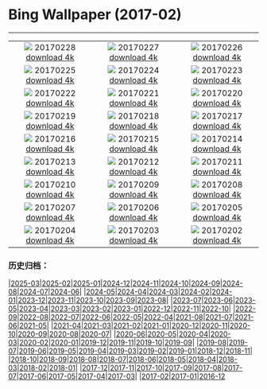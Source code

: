 # Bing Wallpaper (2017-02)
**************
| | | |
| :----: | :----: | :----: |
| ![](https://www.bing.com/az/hprichbg/rb/BrassBandTrumpet_EN-US8703910231_1920x1080.jpg) 20170228 [download 4k](https://www.bing.com/az/hprichbg/rb/BrassBandTrumpet_EN-US8703910231_UHD.jpg) | ![](https://www.bing.com/az/hprichbg/rb/RiverOtters_EN-US9287285757_1920x1080.jpg) 20170227 [download 4k](https://www.bing.com/az/hprichbg/rb/RiverOtters_EN-US9287285757_UHD.jpg) | ![](https://www.bing.com/az/hprichbg/rb/GriffithPark_EN-US9871772537_1920x1080.jpg) 20170226 [download 4k](https://www.bing.com/az/hprichbg/rb/GriffithPark_EN-US9871772537_UHD.jpg) |
| ![](https://www.bing.com/az/hprichbg/rb/Hoatzin_EN-US7399160373_1920x1080.jpg) 20170225 [download 4k](https://www.bing.com/az/hprichbg/rb/Hoatzin_EN-US7399160373_UHD.jpg) | ![](https://www.bing.com/az/hprichbg/rb/ShengshanIsland_EN-US13597723185_1920x1080.jpg) 20170224 [download 4k](https://www.bing.com/az/hprichbg/rb/ShengshanIsland_EN-US13597723185_UHD.jpg) | ![](https://www.bing.com/az/hprichbg/rb/ViennaOperaBall_EN-US10790748867_1920x1080.jpg) 20170223 [download 4k](https://www.bing.com/az/hprichbg/rb/ViennaOperaBall_EN-US10790748867_UHD.jpg) |
| ![](https://www.bing.com/az/hprichbg/rb/VenetianFortifications_EN-US11441159805_1920x1080.jpg) 20170222 [download 4k](https://www.bing.com/az/hprichbg/rb/VenetianFortifications_EN-US11441159805_UHD.jpg) | ![](https://www.bing.com/az/hprichbg/rb/MartianCrater_EN-US10486298774_1920x1080.jpg) 20170221 [download 4k](https://www.bing.com/az/hprichbg/rb/MartianCrater_EN-US10486298774_UHD.jpg) | ![](https://www.bing.com/az/hprichbg/rb/MtRushmoreFlyover_EN-US7019970534_1920x1080.jpg) 20170220 [download 4k](https://www.bing.com/az/hprichbg/rb/MtRushmoreFlyover_EN-US7019970534_UHD.jpg) |
| ![](https://www.bing.com/az/hprichbg/rb/TorronsuoSwamp_EN-US9405796291_1920x1080.jpg) 20170219 [download 4k](https://www.bing.com/az/hprichbg/rb/TorronsuoSwamp_EN-US9405796291_UHD.jpg) | ![](https://www.bing.com/az/hprichbg/rb/Vieste_EN-US8673772243_1920x1080.jpg) 20170218 [download 4k](https://www.bing.com/az/hprichbg/rb/Vieste_EN-US8673772243_UHD.jpg) | ![](https://www.bing.com/az/hprichbg/rb/PutoranaPlateau_EN-US11258355931_1920x1080.jpg) 20170217 [download 4k](https://www.bing.com/az/hprichbg/rb/PutoranaPlateau_EN-US11258355931_UHD.jpg) |
| ![](https://www.bing.com/az/hprichbg/rb/TwilightEpiphany_EN-US11612238738_1920x1080.jpg) 20170216 [download 4k](https://www.bing.com/az/hprichbg/rb/TwilightEpiphany_EN-US11612238738_UHD.jpg) | ![](https://www.bing.com/az/hprichbg/rb/ElephantsWalking_EN-US8959341729_1920x1080.jpg) 20170215 [download 4k](https://www.bing.com/az/hprichbg/rb/ElephantsWalking_EN-US8959341729_UHD.jpg) | ![](https://www.bing.com/az/hprichbg/rb/WilsonStump_EN-US9517346067_1920x1080.jpg) 20170214 [download 4k](https://www.bing.com/az/hprichbg/rb/WilsonStump_EN-US9517346067_UHD.jpg) |
| ![](https://www.bing.com/az/hprichbg/rb/HallwylfjelletSunset_EN-US9423796363_1920x1080.jpg) 20170213 [download 4k](https://www.bing.com/az/hprichbg/rb/HallwylfjelletSunset_EN-US9423796363_UHD.jpg) | ![](https://www.bing.com/az/hprichbg/rb/Cassiopea_EN-US10195421773_1920x1080.jpg) 20170212 [download 4k](https://www.bing.com/az/hprichbg/rb/Cassiopea_EN-US10195421773_UHD.jpg) | ![](https://www.bing.com/az/hprichbg/rb/TofinoBeach_EN-US10954116569_1920x1080.jpg) 20170211 [download 4k](https://www.bing.com/az/hprichbg/rb/TofinoBeach_EN-US10954116569_UHD.jpg) |
| ![](https://www.bing.com/az/hprichbg/rb/BoardmanOR_EN-US9942757658_1920x1080.jpg) 20170210 [download 4k](https://www.bing.com/az/hprichbg/rb/BoardmanOR_EN-US9942757658_UHD.jpg) | ![](https://www.bing.com/az/hprichbg/rb/LophophorusImpejanus_EN-US10253707270_1920x1080.jpg) 20170209 [download 4k](https://www.bing.com/az/hprichbg/rb/LophophorusImpejanus_EN-US10253707270_UHD.jpg) | ![](https://www.bing.com/az/hprichbg/rb/ItapuaLighthouse_EN-US11919129871_1920x1080.jpg) 20170208 [download 4k](https://www.bing.com/az/hprichbg/rb/ItapuaLighthouse_EN-US11919129871_UHD.jpg) |
| ![](https://www.bing.com/az/hprichbg/rb/UtahLakeSunrise_EN-US7904195051_1920x1080.jpg) 20170207 [download 4k](https://www.bing.com/az/hprichbg/rb/UtahLakeSunrise_EN-US7904195051_UHD.jpg) | ![](https://www.bing.com/az/hprichbg/rb/TowerofLight_EN-US11745498179_1920x1080.jpg) 20170206 [download 4k](https://www.bing.com/az/hprichbg/rb/TowerofLight_EN-US11745498179_UHD.jpg) | ![](https://www.bing.com/az/hprichbg/rb/VolunteerPoint_EN-US6724349323_1920x1080.jpg) 20170205 [download 4k](https://www.bing.com/az/hprichbg/rb/VolunteerPoint_EN-US6724349323_UHD.jpg) |
| ![](https://www.bing.com/az/hprichbg/rb/PadleyGorge_EN-US7869296365_1920x1080.jpg) 20170204 [download 4k](https://www.bing.com/az/hprichbg/rb/PadleyGorge_EN-US7869296365_UHD.jpg) | ![](https://www.bing.com/az/hprichbg/rb/PalaudelaMusica_EN-US12110358984_1920x1080.jpg) 20170203 [download 4k](https://www.bing.com/az/hprichbg/rb/PalaudelaMusica_EN-US12110358984_UHD.jpg) | ![](https://www.bing.com/az/hprichbg/rb/GrossglocknerMarmots_EN-US10564782105_1920x1080.jpg) 20170202 [download 4k](https://www.bing.com/az/hprichbg/rb/GrossglocknerMarmots_EN-US10564782105_UHD.jpg) |

### 历史归档：

|[2025-03](/../2025-03/2025-03.md)|[2025-02](/../2025-02/2025-02.md)|[2025-01](/../2025-01/2025-01.md)|[2024-12](/../2024-12/2024-12.md)|[2024-11](/../2024-11/2024-11.md)|[2024-10](/../2024-10/2024-10.md)|[2024-09](/../2024-09/2024-09.md)|[2024-08](/../2024-08/2024-08.md)|[2024-07](/../2024-07/2024-07.md)|[2024-06](/../2024-06/2024-06.md)|
|[2024-05](/../2024-05/2024-05.md)|[2024-04](/../2024-04/2024-04.md)|[2024-03](/../2024-03/2024-03.md)|[2024-02](/../2024-02/2024-02.md)|[2024-01](/../2024-01/2024-01.md)|[2023-12](/../2023-12/2023-12.md)|[2023-11](/../2023-11/2023-11.md)|[2023-10](/../2023-10/2023-10.md)|[2023-09](/../2023-09/2023-09.md)|[2023-08](/../2023-08/2023-08.md)|
|[2023-07](/../2023-07/2023-07.md)|[2023-06](/../2023-06/2023-06.md)|[2023-05](/../2023-05/2023-05.md)|[2023-04](/../2023-04/2023-04.md)|[2023-03](/../2023-03/2023-03.md)|[2023-02](/../2023-02/2023-02.md)|[2023-01](/../2023-01/2023-01.md)|[2022-12](/../2022-12/2022-12.md)|[2022-11](/../2022-11/2022-11.md)|[2022-10](/../2022-10/2022-10.md)|
|[2022-09](/../2022-09/2022-09.md)|[2022-08](/../2022-08/2022-08.md)|[2022-07](/../2022-07/2022-07.md)|[2022-06](/../2022-06/2022-06.md)|[2022-05](/../2022-05/2022-05.md)|[2022-04](/../2022-04/2022-04.md)|[2021-08](/../2021-08/2021-08.md)|[2021-07](/../2021-07/2021-07.md)|[2021-06](/../2021-06/2021-06.md)|[2021-05](/../2021-05/2021-05.md)|
|[2021-04](/../2021-04/2021-04.md)|[2021-03](/../2021-03/2021-03.md)|[2021-02](/../2021-02/2021-02.md)|[2021-01](/../2021-01/2021-01.md)|[2020-12](/../2020-12/2020-12.md)|[2020-11](/../2020-11/2020-11.md)|[2020-10](/../2020-10/2020-10.md)|[2020-09](/../2020-09/2020-09.md)|[2020-08](/../2020-08/2020-08.md)|[2020-07](/../2020-07/2020-07.md)|
|[2020-06](/../2020-06/2020-06.md)|[2020-05](/../2020-05/2020-05.md)|[2020-04](/../2020-04/2020-04.md)|[2020-03](/../2020-03/2020-03.md)|[2020-02](/../2020-02/2020-02.md)|[2020-01](/../2020-01/2020-01.md)|[2019-12](/../2019-12/2019-12.md)|[2019-11](/../2019-11/2019-11.md)|[2019-10](/../2019-10/2019-10.md)|[2019-09](/../2019-09/2019-09.md)|
|[2019-08](/../2019-08/2019-08.md)|[2019-07](/../2019-07/2019-07.md)|[2019-06](/../2019-06/2019-06.md)|[2019-05](/../2019-05/2019-05.md)|[2019-04](/../2019-04/2019-04.md)|[2019-03](/../2019-03/2019-03.md)|[2019-02](/../2019-02/2019-02.md)|[2019-01](/../2019-01/2019-01.md)|[2018-12](/../2018-12/2018-12.md)|[2018-11](/../2018-11/2018-11.md)|
|[2018-10](/../2018-10/2018-10.md)|[2018-09](/../2018-09/2018-09.md)|[2018-08](/../2018-08/2018-08.md)|[2018-07](/../2018-07/2018-07.md)|[2018-06](/../2018-06/2018-06.md)|[2018-05](/../2018-05/2018-05.md)|[2018-04](/../2018-04/2018-04.md)|[2018-03](/../2018-03/2018-03.md)|[2018-02](/../2018-02/2018-02.md)|[2018-01](/../2018-01/2018-01.md)|
|[2017-12](/../2017-12/2017-12.md)|[2017-11](/../2017-11/2017-11.md)|[2017-10](/../2017-10/2017-10.md)|[2017-09](/../2017-09/2017-09.md)|[2017-08](/../2017-08/2017-08.md)|[2017-07](/../2017-07/2017-07.md)|[2017-06](/../2017-06/2017-06.md)|[2017-05](/../2017-05/2017-05.md)|[2017-04](/../2017-04/2017-04.md)|[2017-03](/../2017-03/2017-03.md)|
|[2017-02](/2017-02.md)|[2017-01](/../2017-01/2017-01.md)|[2016-12](/../2016-12/2016-12.md)